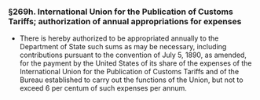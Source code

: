### §269h. International Union for the Publication of Customs Tariffs; authorization of annual appropriations for expenses
* There is hereby authorized to be appropriated annually to the Department of State such sums as may be necessary, including contributions pursuant to the convention of July 5, 1890, as amended, for the payment by the United States of its share of the expenses of the International Union for the Publication of Customs Tariffs and of the Bureau established to carry out the functions of the Union, but not to exceed 6 per centum of such expenses per annum.
